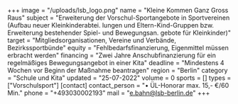 +++
image = "/uploads/lsb_logo.png"
name = "Kleine Kommen Ganz Gross Raus"
subject = "Erweiterung der Vorschul-Sportangebote in Sportvereinen (Aufbau neuer Kleinkinderabtei. lungen und Eltern-Kind-Gruppen bzw. Erweiterung bestehender Spiel- und Bewegungsan. gebote für Kleinkinder)"
target = "Mitgliedsorganisationen, Vereine und Verbände, Bezirkssportbünde"
equity = "Fehlbedarfsfinanzierung, Eigenmittel müssen erbracht werden"
financing = "Zwei Jahre Anschubfinanzierung für ein regelmäßiges Bewegungsangebot in einer Kita"
deadline = "Mindestens 4 Wochen vor Beginn der Maßnahme beantragen"
region = "Berlin"
category = "Schule und Kita"
updated = "25-07-2022"
volume = 0
sports = []
types = ["Vorschulsport"]
[contact]
contact_person = "• ÜL-Honorar max. 15,- €/60 Min."
phone = "+493030002193"
mail = "e.bahn@lsb-berlin.de"
+++